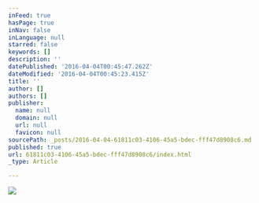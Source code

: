 ```yaml
---
inFeed: true
hasPage: true
inNav: false
inLanguage: null
starred: false
keywords: []
description: ''
datePublished: '2016-04-04T00:45:47.262Z'
dateModified: '2016-04-04T00:45:23.415Z'
title: ''
author: []
authors: []
publisher:
  name: null
  domain: null
  url: null
  favicon: null
sourcePath: _posts/2016-04-04-61811c03-4106-45a5-bdec-fff47d8908c6.md
published: true
url: 61811c03-4106-45a5-bdec-fff47d8908c6/index.html
_type: Article

---
```

![](https://the-grid-user-content.s3-us-west-2.amazonaws.com/0b0fca30-2380-4ccd-b1c4-0b65c61ac0c9.jpg)